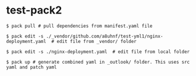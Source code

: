 # test-pack2

`
$ pack pull # pull dependencies from manifest.yaml file
`

`
$ pack edit -s ./_vendor/github.com/a8uhnf/test-yml1/nginx-deployment.yaml  # edit file from _vendor/ folder 
`



`
$ pack edit -s ./nginx-deployment.yaml  # edit file from local folder 
`


`
$ pack up # generate combined yaml in _outlook/ folder. This uses src yaml and patch yaml 
`
